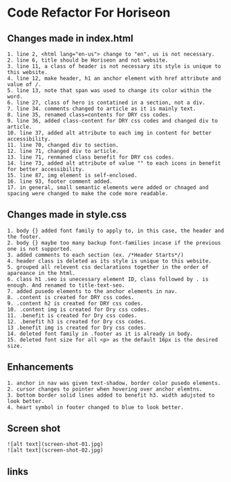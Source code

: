 # Code Refactor For Horiseon
## Changes made in index.html
    1. line 2, <html lang="en-us"> change to "en". us is not necessary.
    2. line 6, title should be Horiseon and not website.
    3. line 11, a class of header is not necessary its style is unique to this website. 
    4. line 12, make header, h1 an anchor element with href attribute and value of /.
    5. line 13, note that span was used to change its color within the word.
    6. line 27, class of hero is contatined in a section, not a div.
    7. line 34. comments changed to article as it is mainly text.
    8. line 35, renamed class=contents for DRY css codes. 
    9. line 36, added class-content for DRY css codes and changed div to article. 
    10. line 37, added alt attribute to each img in content for better accessibility.
    11. line 70, changed div to section. 
    12. line 71, changed div to article.
    13. line 71, renmaned class benefit for DRY css codes. 
    14. line 73, added alt attribute of value "" to each icons in benefit for better accessibility.
    15. line 87, img element is self-enclosed.
    16. line 93, footer comment added.
    17. in general, small semantic elements were added or chnaged and spacing were changed to make the code more readable. 
## Changes made in style.css 
    1. body {} added font family to apply to, in this case, the header and the footer. 
    2. body {} maybe too many backup font-families incase if the previous one is not supported.
    3. added comments to each section (ex. /*Header Starts*/)
    4. header class is deleted as its style is unique to this website. 
    5. grouped all relevent css declarations together in the order of apareance in the html.
    6. class h1 .seo is unecessary element ID, class followed by . is enough. And renamed to title-text-seo.
    7. added pusedo elements to the anchor elements in nav.
    8. .content is created for DRY css codes.
    9. .content h2 is created for DRY css codes.
    10. .content img is created for Dry css codes.
    11. .benefit is created for Dry css codes.
    12. .benefit h3 is created for Dry css codes.
    13 .benefit img is created for Dry css codes. 
    14. deleted font family in .footer as it is already in body. 
    15. deleted font size for all <p> as the default 16px is the desired size.
## Enhancements
    1. anchor in nav was given text-shadow, border color pusedo elements.
    2. cursor changes to pointer when hovering over anchor elemtns.
    3. bottom border solid lines added to benefit h3. width adujsted to look better.
    4. heart symbol in footer changed to blue to look better. 
 
## Screen shot
	![alt text](screen-shot-01.jpg)
    ![alt text](screen-shot-02.jpg)
## links 

